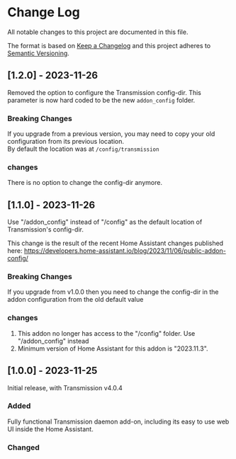 
# Change Log
All notable changes to this project are documented in this file.
 
The format is based on [Keep a Changelog](http://keepachangelog.com/)
and this project adheres to [Semantic Versioning](http://semver.org/).
 
 
## [1.2.0] - 2023-11-26
  
Removed the option to configure the Transmission config-dir. This parameter is now hard coded to be the new
`addon_config` folder. 

### Breaking Changes
If you upgrade from a previous version, you may need to copy your old configuration from its previous location.  
By default the location was at `/config/transmission`

### changes
There is no option to change the config-dir anymore.


## [1.1.0] - 2023-11-26
  
Use "/addon_config" instead of "/config" as the default location of Transmission's config-dir.

This change is the result of the recent Home Assistant changes published here: https://developers.home-assistant.io/blog/2023/11/06/public-addon-config/

### Breaking Changes
If you upgrade from v1.0.0 then you need to change the config-dir in the addon configuration from the old
default value 

### changes
1. This addon no longer has access to the "/config" folder. Use "/addon_config" instead
2. Minimum version of Home Assistant for this addon is "2023.11.3".

  

## [1.0.0] - 2023-11-25
  
Initial release, with Transmission v4.0.4

### Added
Fully functional Transmission daemon add-on, including its easy to use web UI inside the Home Assistant.

### Changed
  